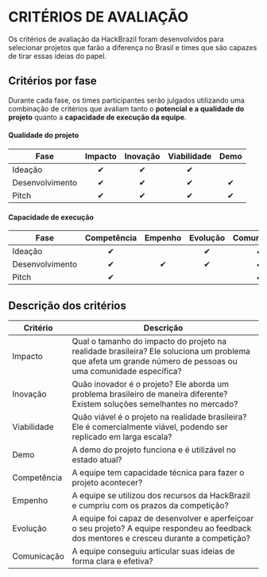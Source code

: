 # CRITÉRIOS DE AVALIAÇÃO

Os critérios de avaliação da HackBrazil foram desenvolvidos para selecionar projetos que farão a diferença no Brasil e times que são capazes de tirar essas ideias do papel.

## Critérios por fase

Durante cada fase, os times participantes serão julgados utilizando uma combinação de critérios que avaliam tanto o **potencial e a qualidade do projeto** quanto a **capacidade de execução da equipe**.

#### Qualidade do projeto

| Fase | Impacto | Inovação | Viabilidade | Demo |
| --- | :---: | :---: | :---: | :---: |
| Ideação | ✔ | ✔ | ✔ |  |
| Desenvolvimento | ✔ | ✔ | ✔ | ✔ |
| Pitch | ✔ | ✔ | ✔ | ✔ |

#### Capacidade de execução

| Fase | Competência | Empenho | Evolução | Comunicação |
| --- | :---: | :---: | :---: | :---: |
| Ideação | ✔ |  | ✔ | ✔ |
| Desenvolvimento | ✔ | ✔ | ✔ | ✔ |
| Pitch | ✔ |  |  | ✔ |

## Descrição dos critérios

| Critério | Descrição |
| --- | --- |
| Impacto | Qual o tamanho do impacto do projeto na realidade brasileira? Ele soluciona um problema que afeta um grande número de pessoas ou uma comunidade específica? |
| Inovação | Quão inovador é o projeto? Ele aborda um problema brasileiro de maneira diferente? Existem soluções semelhantes no mercado? |
| Viabilidade | Quão viável é o projeto na realidade brasileira? Ele é comercialmente viável, podendo ser replicado em larga escala? |
| Demo | A demo do projeto funciona e é utilizável no estado atual? |
| Competência | A equipe tem capacidade técnica para fazer o projeto acontecer? |
| Empenho | A equipe se utilizou dos recursos da HackBrazil e cumpriu com os prazos da competição? |
| Evolução | A equipe foi capaz de desenvolver e aperfeiçoar o seu projeto? A equipe respondeu ao feedback dos mentores e cresceu durante a competição? |
| Comunicação | A equipe conseguiu articular suas ideias de forma clara e efetiva? |



